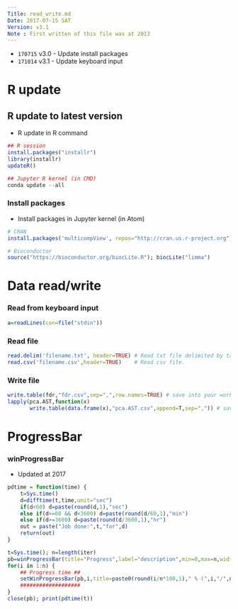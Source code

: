 ```yaml
---
Title: read_write.md
Date: 2017-07-15 SAT
Version: v3.1
Note : First written of this file was at 2013
---
```


* `170715` v3.0  - Update install packages
* `171014` v3.1  - Update keyboard input



# R update

## R update to latest version

* R update in R command

```r
## R session
install.packages("installr")
library(installr)
updateR()

## Jupyter R kernel (in CMD)
conda update --all
```

### Install packages

* Install packages in Jupyter kernel (in Atom)

```r
# CRAN
install.packages('multicompView', repos="http://cran.us.r-project.org")

# Bioconductor
source("https://bioconductor.org/biocLite.R"); biocLite("limma")
```



# Data read/write

### Read from keyboard input

```r
a=readLines(con=file("stdin"))
```

### Read file
```r
read.delim('filename.txt', header=TRUE) # Read txt file delimited by tab.
read.csv('filename.csv',header=TRUE) 	# Read csv file.
```

### Write file
```r
write.table(fdr,"fdr.csv",sep=",",row.names=TRUE) # save into your workspace
lapply(pca.AST,function(x)
       write.table(data.frame(x),"pca.AST.csv",append=T,sep=",")) # save list as csv file
```



# ProgressBar

### winProgressBar

* Updated at 2017

```r {.lineNo}
pdtime = function(time) {
    t=Sys.time()
    d=difftime(t,time,unit="sec")
    if(d<60) d=paste(round(d,1),"sec")
    else if(d>=60 && d<3600) d=paste(round(d/60,1),"min")
    else if(d>=3600) d=paste(round(d/3600,1),"hr")
    out = paste("Job done:",t,"for",d)
    return(out)
}

t=Sys.time(); n=length(iter)
pb=winProgressBar(title="Progress",label="description",min=0,max=n,width=500)
for(i in 1:n) {
	## Progress time ##
	setWinProgressBar(pb,i,title=paste0(round(i/n*100,1)," % (",i,"/",n,") done for ",pdtime(t)))
	###################
}
close(pb); print(pdtime(t))
```
